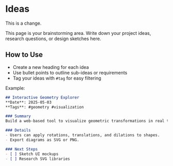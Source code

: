 # Ideas

This is a change. 

This page is your brainstorming area. Write down your project ideas, research questions, or design sketches here.

## How to Use

- Create a new heading for each idea
- Use bullet points to outline sub-ideas or requirements
- Tag your ideas with `#tag` for easy filtering

Example:

```markdown
## Interactive Geometry Explorer
**Date**: 2025-05-03
**Tags**: #geometry #visualization

### Summary
Build a web-based tool to visualize geometric transformations in real time.

### Details
- Users can apply rotations, translations, and dilations to shapes.
- Export diagrams as SVG or PNG.

### Next Steps
- [ ] Sketch UI mockups
- [ ] Research SVG libraries
```
